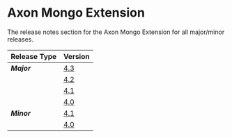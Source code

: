 # Axon Mongo Extension

The release notes section for the Axon Mongo Extension for all major/minor releases.

| Release Type | Version |
| :--- | :--- |
| _**Major**_ | [4.3](rn-mongo-major-releases.md#release-43) |
|  | [4.2](rn-mongo-major-releases.md#release-42) |
|  | [4.1](rn-mongo-major-releases.md#release-41) |
|  | [4.0](rn-mongo-major-releases.md#release-40) |
| _**Minor**_ | [4.1](rn-mongo-minor-releases.md#release-41) |
|  | [4.0](rn-mongo-minor-releases.md#release-40) |
